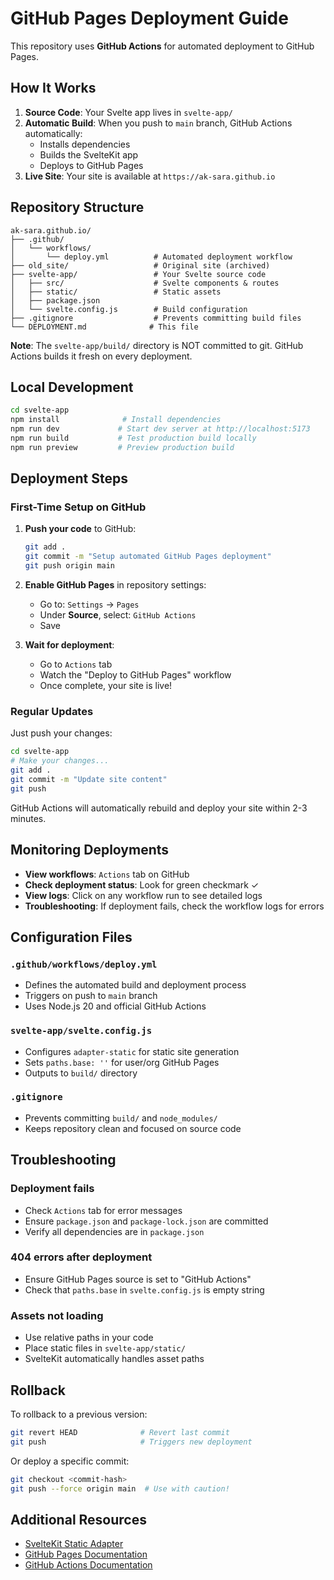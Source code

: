 # GitHub Pages Deployment Guide

This repository uses **GitHub Actions** for automated deployment to GitHub Pages.

## How It Works

1. **Source Code**: Your Svelte app lives in `svelte-app/`
2. **Automatic Build**: When you push to `main` branch, GitHub Actions automatically:
   - Installs dependencies
   - Builds the SvelteKit app
   - Deploys to GitHub Pages
3. **Live Site**: Your site is available at `https://ak-sara.github.io`

## Repository Structure

```
ak-sara.github.io/
├── .github/
│   └── workflows/
│       └── deploy.yml          # Automated deployment workflow
├── old_site/                   # Original site (archived)
├── svelte-app/                 # Your Svelte source code
│   ├── src/                    # Svelte components & routes
│   ├── static/                 # Static assets
│   ├── package.json
│   └── svelte.config.js        # Build configuration
├── .gitignore                  # Prevents committing build files
└── DEPLOYMENT.md              # This file
```

**Note**: The `svelte-app/build/` directory is NOT committed to git. GitHub Actions builds it fresh on every deployment.

## Local Development

```bash
cd svelte-app
npm install              # Install dependencies
npm run dev             # Start dev server at http://localhost:5173
npm run build           # Test production build locally
npm run preview         # Preview production build
```

## Deployment Steps

### First-Time Setup on GitHub

1. **Push your code** to GitHub:
   ```bash
   git add .
   git commit -m "Setup automated GitHub Pages deployment"
   git push origin main
   ```

2. **Enable GitHub Pages** in repository settings:
   - Go to: `Settings` → `Pages`
   - Under **Source**, select: `GitHub Actions`
   - Save

3. **Wait for deployment**:
   - Go to `Actions` tab
   - Watch the "Deploy to GitHub Pages" workflow
   - Once complete, your site is live!

### Regular Updates

Just push your changes:

```bash
cd svelte-app
# Make your changes...
git add .
git commit -m "Update site content"
git push
```

GitHub Actions will automatically rebuild and deploy your site within 2-3 minutes.

## Monitoring Deployments

- **View workflows**: `Actions` tab on GitHub
- **Check deployment status**: Look for green checkmark ✓
- **View logs**: Click on any workflow run to see detailed logs
- **Troubleshooting**: If deployment fails, check the workflow logs for errors

## Configuration Files

### `.github/workflows/deploy.yml`
- Defines the automated build and deployment process
- Triggers on push to `main` branch
- Uses Node.js 20 and official GitHub Actions

### `svelte-app/svelte.config.js`
- Configures `adapter-static` for static site generation
- Sets `paths.base: ''` for user/org GitHub Pages
- Outputs to `build/` directory

### `.gitignore`
- Prevents committing `build/` and `node_modules/`
- Keeps repository clean and focused on source code

## Troubleshooting

### Deployment fails
- Check `Actions` tab for error messages
- Ensure `package.json` and `package-lock.json` are committed
- Verify all dependencies are in `package.json`

### 404 errors after deployment
- Ensure GitHub Pages source is set to "GitHub Actions"
- Check that `paths.base` in `svelte.config.js` is empty string

### Assets not loading
- Use relative paths in your code
- Place static files in `svelte-app/static/`
- SvelteKit automatically handles asset paths

## Rollback

To rollback to a previous version:

```bash
git revert HEAD              # Revert last commit
git push                     # Triggers new deployment
```

Or deploy a specific commit:

```bash
git checkout <commit-hash>
git push --force origin main  # Use with caution!
```

## Additional Resources

- [SvelteKit Static Adapter](https://kit.svelte.dev/docs/adapter-static)
- [GitHub Pages Documentation](https://docs.github.com/pages)
- [GitHub Actions Documentation](https://docs.github.com/actions)
